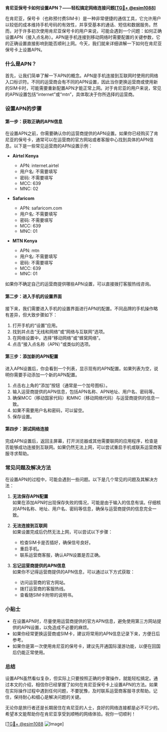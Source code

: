 **肯尼亚保号卡如何设置APN？——轻松搞定网络连接问题[[TG💪+ @esim1088](https://t.me/s/esim1088)]**

在肯尼亚，保号卡（也称预付费SIM卡）是一种非常便捷的通信工具，它允许用户以较低的成本维持手机号码的有效性，并享受基本的通话、短信和数据服务。然而，对于许多初次使用肯尼亚保号卡的用户来说，可能会遇到一个问题：如何正确设置APN（接入点名称）。APN是手机连接到移动网络时需要配置的关键参数，它的正确设置直接影响到能否顺利上网。今天，我们就来详细讲解一下如何在肯尼亚保号卡上设置APN。

### 什么是APN？

首先，让我们简单了解一下APN的概念。APN是手机连接到互联网时使用的网络入口标识符。不同的运营商会有不同的APN设置，因此当你更换运营商或使用新的SIM卡时，可能需要重新配置APN才能正常上网。对于肯尼亚的用户来说，常见的APN设置包括“internet”或“mtn”，具体取决于你所选择的运营商。

### 设置APN的步骤

#### 第一步：获取正确的APN信息

在设置APN之前，你需要确认你的运营商提供的APN设置。如果你已经购买了肯尼亚的保号卡，通常可以在运营商的官方网站或者客服中心找到具体的APN信息。以下是一些常见运营商的APN设置示例：

- **Airtel Kenya**
  - APN: internet.airtel
  - 用户名: 不需要填写
  - 密码: 不需要填写
  - MCC: 639
  - MNC: 02

- **Safaricom**
  - APN: safaricom.com
  - 用户名: 不需要填写
  - 密码: 不需要填写
  - MCC: 639
  - MNC: 01

- **MTN Kenya**
  - APN: mtn
  - 用户名: 不需要填写
  - 密码: 不需要填写
  - MCC: 639
  - MNC: 01

如果你不确定自己的运营商提供哪些APN设置，可以直接拨打客服热线咨询。

#### 第二步：进入手机的设置界面

接下来，我们需要进入手机的设置界面进行APN的配置。不同品牌的手机操作略有差异，但大致步骤如下：

1. 打开手机的“设置”应用。
2. 找到并点击“无线和网络”或“网络与互联网”选项。
3. 在网络设置中，选择“移动网络”或“蜂窝网络”。
4. 点击“接入点名称（APN）”或类似的选项。

#### 第三步：添加新的APN配置

进入APN设置后，你会看到一个列表，显示现有的APN配置。如果列表为空，说明你需要手动添加一个新的APN配置。

1. 点击右上角的“添加”按钮（通常是一个加号图标）。
2. 输入运营商提供的APN信息，包括APN名称、APN地址、用户名、密码等。
3. 确保MCC（移动国家代码）和MNC（移动网络代码）与运营商提供的信息一致。
4. 如果不需要用户名和密码，可以留空。
5. 保存设置。

#### 第四步：测试网络连接

完成APN设置后，返回主屏幕，打开浏览器或其他需要联网的应用程序，检查是否能够成功连接到互联网。如果仍然无法上网，可以尝试重启手机或联系运营商客服寻求帮助。

### 常见问题及解决方法

在设置APN的过程中，可能会遇到一些问题。以下是几个常见的问题及其解决方法：

1. **无法保存APN配置**  
   如果在添加APN时出现保存失败的情况，可能是由于输入的信息有误。仔细核对APN名称、地址、用户名、密码等信息，确保与运营商提供的信息完全一致。

2. **无法连接到互联网**  
   如果设置完成后仍然无法上网，可以尝试以下步骤：
   - 检查SIM卡是否插好，确保信号良好。
   - 重启手机。
   - 联系运营商客服，确认APN设置是否正确。

3. **忘记运营商提供的APN信息**  
   如果你不记得运营商提供的APN信息，可以通过以下方式获取：
   - 访问运营商的官方网站。
   - 拨打运营商的客服热线。
   - 查看随SIM卡附带的说明书。

### 小贴士

- 在设置APN时，尽量使用运营商提供的官方APN信息，避免使用第三方网站提供的APN设置，以免造成不必要的麻烦。
- 如果你经常更换运营商或SIM卡，建议将常用的APN信息记录下来，方便日后参考。
- 如果你是第一次使用肯尼亚的保号卡，建议先开通国际漫游功能，以便在回国后仍能正常使用。

### 总结

设置APN虽然看似复杂，但实际上只要按照正确的步骤操作，就能轻松搞定。通过本文的介绍，相信你已经掌握了如何在肯尼亚保号卡上设置APN的方法。如果在实际操作过程中遇到任何问题，不要犹豫，及时联系运营商客服寻求帮助。记住，保持耐心和细心是解决问题的关键。

无论你是旅行者还是长期居住在肯尼亚的人士，良好的网络连接都是必不可少的。希望本文能帮助你在肯尼亚享受到顺畅的网络体验。祝你一切顺利！

[[TG💪+ @esim1088](https://t.me/s/esim1088) ![Image](https://i.postimg.cc/4NQfJmqS/Snipaste-2025-05-13-00-14-12.png)]